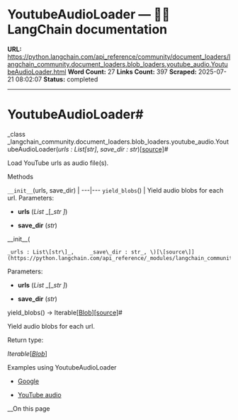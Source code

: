 # YoutubeAudioLoader — 🦜🔗 LangChain  documentation

**URL:** https://python.langchain.com/api_reference/community/document_loaders/langchain_community.document_loaders.blob_loaders.youtube_audio.YoutubeAudioLoader.html
**Word Count:** 27
**Links Count:** 397
**Scraped:** 2025-07-21 08:02:07
**Status:** completed

---

# YoutubeAudioLoader\#

_class _langchain\_community.document\_loaders.blob\_loaders.youtube\_audio.YoutubeAudioLoader\(_urls : List\[str\]_, _save\_dir : str_\)[\[source\]](https://python.langchain.com/api_reference/_modules/langchain_community/document_loaders/blob_loaders/youtube_audio.html#YoutubeAudioLoader)\#     

Load YouTube urls as audio file\(s\).

Methods

`__init__`\(urls, save\_dir\) |    ---|---   `yield_blobs`\(\) | Yield audio blobs for each url.      Parameters:     

  * **urls** \(_List_ _\[__str_ _\]_\)

  * **save\_dir** \(_str_\)

\_\_init\_\_\(

    _urls : List\[str\]_,     _save\_dir : str_, \)[\[source\]](https://python.langchain.com/api_reference/_modules/langchain_community/document_loaders/blob_loaders/youtube_audio.html#YoutubeAudioLoader.__init__)\#     

Parameters:     

  * **urls** \(_List_ _\[__str_ _\]_\)

  * **save\_dir** \(_str_\)

yield\_blobs\(\) → Iterable\[[Blob](https://python.langchain.com/api_reference/core/documents/langchain_core.documents.base.Blob.html#langchain_core.documents.base.Blob "langchain_core.documents.base.Blob")\][\[source\]](https://python.langchain.com/api_reference/_modules/langchain_community/document_loaders/blob_loaders/youtube_audio.html#YoutubeAudioLoader.yield_blobs)\#     

Yield audio blobs for each url.

Return type:     

_Iterable_\[[_Blob_](https://python.langchain.com/api_reference/core/documents/langchain_core.documents.base.Blob.html#langchain_core.documents.base.Blob "langchain_core.documents.base.Blob")\]

Examples using YoutubeAudioLoader

  * [Google](https://python.langchain.com/docs/integrations/providers/google/)

  * [YouTube audio](https://python.langchain.com/docs/integrations/document_loaders/youtube_audio/)

__On this page